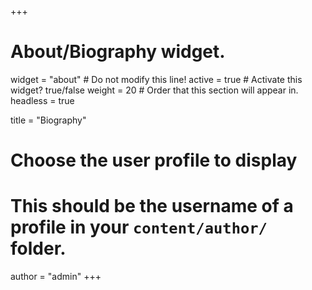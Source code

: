 +++
# About/Biography widget.
widget = "about"  # Do not modify this line!
active = true  # Activate this widget? true/false
weight = 20  # Order that this section will appear in.
headless = true

title = "Biography"

# Choose the user profile to display
# This should be the username of a profile in your `content/author/` folder.
author = "admin"
+++
